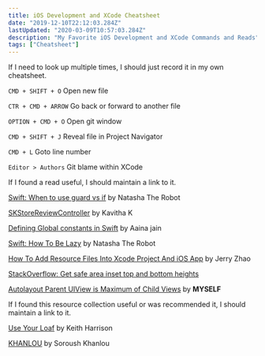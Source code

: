 ```yaml
---
title: iOS Development and XCode Cheatsheet
date: "2019-12-10T22:12:03.284Z"
lastUpdated: "2020-03-09T10:57:03.284Z"
description: "My Favorite iOS Development and XCode Commands and Reads"
tags: ["Cheatsheet"]
---
```


If I need to look up multiple times, I should just record it in my own cheatsheet.

`CMD + SHIFT + O` Open new file

`CTR + CMD + ARROW` Go back or forward to another file

`OPTION + CMD + O` Open git window

`CMD + SHIFT + J` Reveal file in Project Navigator

`CMD + L` Goto line number

`Editor > Authors` Git blame within XCode

If I found a read useful, I should maintain a link to it.

[Swift: When to use guard vs if](https://www.natashatherobot.com/swift-when-to-use-guard-vs-if/) by Natasha The Robot

[SKStoreReviewController](https://medium.com/@kavithakumarasamy89/skstorereviewcontroller-apple-way-to-request-review-and-rating-inside-ios-app-in-ios-10-3-453a6f897e9d) by Kavitha K

[Defining Global constants in Swift](https://medium.com/swift-india/defining-global-constants-in-swift-a80d9e5cbd42) by Aaina jain

[Swift: How To Be Lazy](https://www.natashatherobot.com/swift-lazy/) by Natasha The Robot

[How To Add Resource Files Into Xcode Project And iOS App](https://www.dev2qa.com/how-to-add-resource-files-into-xcode-project-and-ios-app/) by Jerry Zhao

[StackOverflow: Get safe area inset top and bottom heights](https://stackoverflow.com/a/46831519/2228688)

[Autolayout Parent UIView is Maximum of Child Views](https://marcusmth.com/autolayout-parent-uiview-is-maximum-of-child-views/) by **MYSELF**

If I found this resource collection useful or was recommended it, I should maintain a link to it.

[Use Your Loaf](https://useyourloaf.com/) by Keith Harrison

[KHANLOU](http://khanlou.com/) by Soroush Khanlou
